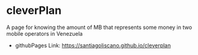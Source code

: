 # cleverPlan
A page for knowing the amount of MB that represents some money in two mobile operators in Venezuela 
* githubPages Link: https://santiagoliscano.github.io/cleverplan
